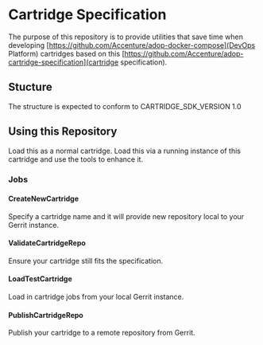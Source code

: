 # Cartridge Specification
The purpose of this repository is to provide utilities that save time when developing [https://github.com/Accenture/adop-docker-compose](DevOps Platform) cartridges based on this [https://github.com/Accenture/adop-cartridge-specification](cartridge specification).

## Stucture
The structure is expected to conform to CARTRIDGE_SDK_VERSION 1.0

## Using this Repository
Load this as a normal cartridge.  Load this via a running instance of this cartridge and use the tools to enhance it.

### Jobs ###


#### CreateNewCartridge ####
Specify a cartridge name and it will provide new repository local to your Gerrit instance.

#### ValidateCartridgeRepo ####
Ensure your cartridge still fits the specification.

#### LoadTestCartridge ####
Load in cartridge jobs from your local Gerrit instance.

#### PublishCartridgeRepo ####
Publish your cartridge to a remote repository from Gerrit.

